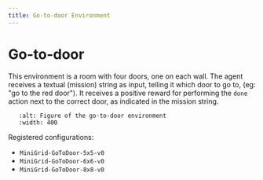 ```yaml
---
title: Go-to-door Environment
---
```


# Go-to-door

This environment is a room with four doors, one on each wall. The agent
receives a textual (mission) string as input, telling it which door to go to,
(eg: "go to the red door"). It receives a positive reward for performing the
`done` action next to the correct door, as indicated in the mission string.

```{figure} ../_static/img/figures/gotodoor-6x6.png
   :alt: Figure of the go-to-door environment
   :width: 400
```

Registered configurations:
- `MiniGrid-GoToDoor-5x5-v0`
- `MiniGrid-GoToDoor-6x6-v0`
- `MiniGrid-GoToDoor-8x8-v0`